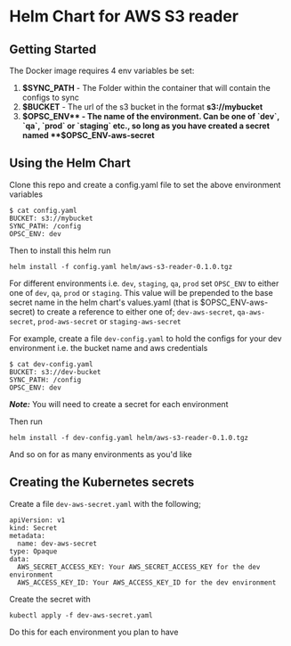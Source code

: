 # Helm Chart for AWS S3 reader

## Getting Started

The Docker image requires 4 env variables be set:
1. **$SYNC_PATH** - The Folder within the container that will contain the configs to sync
2. **$BUCKET** - The url of the s3 bucket in the format **s3://mybucket**
3. **$OPSC_ENV** - The name of the environment. Can be one of `dev`, `qa`, `prod` or `staging` etc., so long as you have created a secret named **$OPSC_ENV-aws-secret**

## Using the Helm Chart

Clone this repo and create a config.yaml file to set the above environment variables

```
$ cat config.yaml
BUCKET: s3://mybucket
SYNC_PATH: /config
OPSC_ENV: dev
```
Then to install this helm run
```
helm install -f config.yaml helm/aws-s3-reader-0.1.0.tgz
```
For different environments i.e. `dev`, `staging`, `qa`, `prod` set `OPSC_ENV` to either one of `dev`, `qa`, `prod` or `staging`.
This value will be prepended to the base secret name in the helm chart's values.yaml (that is $OPSC_ENV-aws-secret) to create a reference to either one of;
`dev-aws-secret`, `qa-aws-secret`, `prod-aws-secret` or `staging-aws-secret`

For example, create a file `dev-config.yaml` to hold the configs for your dev environment i.e. the bucket name and aws credentials
```
$ cat dev-config.yaml
BUCKET: s3://dev-bucket
SYNC_PATH: /config
OPSC_ENV: dev
```

**_Note:_**
You will need to create a secret for each environment

Then run
```
helm install -f dev-config.yaml helm/aws-s3-reader-0.1.0.tgz
```
And so on for as many environments as you'd like

## Creating the Kubernetes secrets

Create a file `dev-aws-secret.yaml` with the following;
```
apiVersion: v1
kind: Secret
metadata:
  name: dev-aws-secret
type: Opaque
data:
  AWS_SECRET_ACCESS_KEY: Your AWS_SECRET_ACCESS_KEY for the dev environment
  AWS_ACCESS_KEY_ID: Your AWS_ACCESS_KEY_ID for the dev environment
```

Create the secret with 
```
kubectl apply -f dev-aws-secret.yaml
```

Do this for each environment you plan to have
